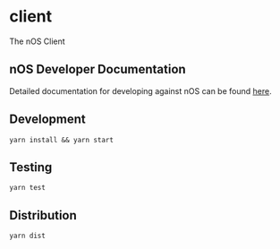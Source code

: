 # client
The nOS Client

## nOS Developer Documentation

Detailed documentation for developing against nOS can be found
[here](https://github.com/nos/client/docs/index.md).

## Development

```
yarn install && yarn start
```

## Testing

```
yarn test
```

## Distribution

```
yarn dist
```
